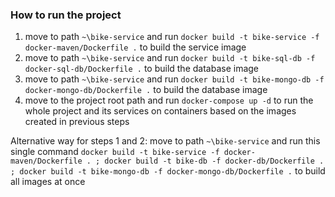 ### How to run the project
1. move to path `~\bike-service` and run `docker build -t bike-service -f docker-maven/Dockerfile .` to build the service image
2. move to path `~\bike-service` and run `docker build -t bike-sql-db -f docker-sql-db/Dockerfile .` to build the database image
2. move to path `~\bike-service` and run `docker build -t bike-mongo-db -f docker-mongo-db/Dockerfile .` to build the database image
3. move to the project root path and run `docker-compose up -d` to run the whole project and its services on containers based on the images created in previous steps

Alternative way for steps 1 and 2: move to path `~\bike-service` and run this single command `docker build -t bike-service -f docker-maven/Dockerfile . ; docker build -t bike-db -f docker-db/Dockerfile . ; docker build -t bike-mongo-db -f docker-mongo-db/Dockerfile .` to build all images at once